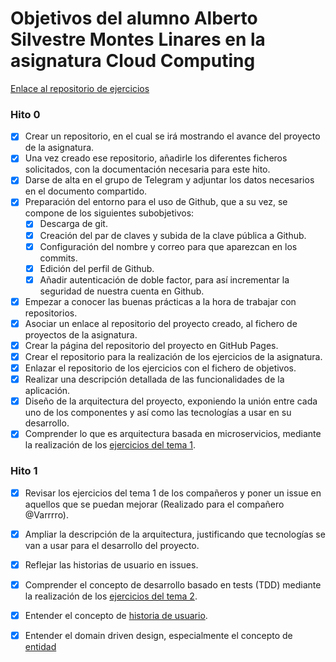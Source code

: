 # Objetivos del alumno Alberto Silvestre Montes Linares en la asignatura Cloud Computing

[Enlace al repositorio de ejercicios](https://github.com/albertosml/Ejercicios_CC)

### Hito 0

- [x] Crear un repositorio, en el cual se irá mostrando el avance del proyecto de la asignatura.
- [x] Una vez creado ese repositorio, añadirle los diferentes ficheros solicitados, con la documentación necesaria para este hito.
- [x] Darse de alta en el grupo de Telegram y adjuntar los datos necesarios en el documento compartido.
- [x] Preparación del entorno para el uso de Github, que a su vez, se compone de los siguientes subobjetivos:
	+ [x] Descarga de git.
	+ [x] Creación del par de claves y subida de la clave pública a Github.
	+ [x] Configuración del nombre y correo para que aparezcan en los commits.
	+ [x] Edición del perfil de Github.
	+ [x] Añadir autenticación de doble factor, para así incrementar la seguridad de nuestra cuenta en Github.
- [x] Empezar a conocer las buenas prácticas a la hora de trabajar con repositorios.
- [x] Asociar un enlace al repositorio del proyecto creado, al fichero de proyectos de la asignatura.
- [x] Crear la página del repositorio del proyecto en GitHub Pages.
- [x] Crear el repositorio para la realización de los ejercicios de la asignatura.
- [x] Enlazar el repositorio de los ejercicios con el fichero de objetivos.
- [x] Realizar una descripción detallada de las funcionalidades de la aplicación.
- [x] Diseño de la arquitectura del proyecto, exponiendo la unión entre cada uno de los componentes y así como las
tecnologías a usar en su desarrollo.
- [x] Comprender lo que es arquitectura basada en microservicios, mediante la realización de los 
[ejercicios del tema 1](https://github.com/albertosml/Ejercicios_CC/blob/master/Tema1/Tema1.md).
 
### Hito 1

- [x] Revisar los ejercicios del tema 1 de los compañeros y poner un issue en aquellos que se puedan mejorar (Realizado
para el compañero @Varrrro).
- [x] Ampliar la descripción de la arquitectura, justificando que tecnologías se van a usar para el desarrollo del 
proyecto.
- [x] Reflejar las historias de usuario en issues.
- [x] Comprender el concepto de desarrollo basado en tests (TDD) mediante la realización de los 
[ejercicios del tema 2](https://github.com/albertosml/Ejercicios_CC/blob/master/Tema2/Tema2.md).
- [x] Entender el concepto de [historia de usuario](https://github.com/JJ/curso-qa-template/blob/master/.github/ISSUE_TEMPLATE/caso-de-uso.md).
- [x] Entender el domain driven design, especialmente el concepto de [entidad](https://medium.com/@jonathanloscalzo/domain-driven-design-principios-beneficios-y-elementos-primera-parte-aad90f30aa35)

